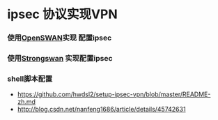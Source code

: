 # ipsec 协议实现VPN

### 使用[OpenSWAN](http://blog.csdn.net/bytxl/article/details/26212757)实现 配置ipsec

### 使用[Strongswan](https://oogami.name/1467/) 实现配置ipsec

### shell脚本配置

- https://github.com/hwdsl2/setup-ipsec-vpn/blob/master/README-zh.md
- ​http://blog.csdn.net/nanfeng1686/article/details/45742631



